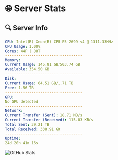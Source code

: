 # 🌐 Server Stats
## 🔍 Server Info
```yaml
CPU: Intel(R) Xeon(R) CPU E5-2699 v4 @ 1311.33MHz
CPU Usage: 1.00%
Cores: 44P | 88T
-----------------------------------
Memory:
Current Usage: 145.81 GB/503.74 GB
Available: 354.50 GB
-----------------------------------
Disk:
Current Usage: 64.51 GB/1.71 TB
Free: 1.56 TB
-----------------------------------
GPU:
No GPU detected
-----------------------------------
Network:
Current Transfer (Sent): 18.71 MB/s
Current Transfer (Received): 115.03 KB/s
Total Sent: 39.21 TB
Total Received: 338.91 GB
-----------------------------------
Uptime:
24d 20h 41m 16s
```
![GitHub Stats](https://img.shields.io/badge/Updated-2025-04-01_18:04:05-blue)